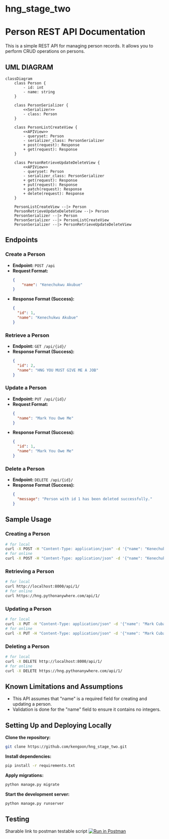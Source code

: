 # hng_stage_two
# Person REST API Documentation

This is a simple REST API for managing person records. It allows you to perform CRUD operations on persons.

## UML DIAGRAM
```mermaid
classDiagram
    class Person {
        - id: int
        - name: string
    }

    class PersonSerializer {
        <<Serializer>>
        - class: Person
    }

    class PersonListCreateView {
        <<APIView>>
        - queryset: Person
        - serializer_class: PersonSerializer
        + post(request): Response
        + get(request): Response
    }

    class PersonRetrieveUpdateDeleteView {
        <<APIView>>
        - queryset: Person
        - serializer_class: PersonSerializer
        + get(request): Response
        + put(request): Response
        + patch(request): Response
        + delete(request): Response
    }
    
    PersonListCreateView --|> Person
    PersonRetrieveUpdateDeleteView --|> Person
    PersonSerializer --|> Person
    PersonSerializer --|> PersonListCreateView
    PersonSerializer --|> PersonRetrieveUpdateDeleteView
```

## Endpoints

### Create a Person
- **Endpoint:** `POST /api`
- **Request Format:**
  ```json
  {
      "name": "Kenechukwu Akubue"
  }
  ```
- **Response Format (Success):**
  ```json
  {
    "id": 1,
    "name": "Kenechukwu Akubue"
  }
  ```

### Retrieve a Person
- **Endpoint:** `GET /api/{id}/`
- **Response Format (Success):**
  ```json
  {
    "id": 2,
    "name": "HNG YOU MUST GIVE ME A JOB"
  }
  ```

### Update a Person
- **Endpoint:** `PUT /api/{id}/`
- **Request Format:**
  ```json
  {
    "name": "Mark You Owe Me"
  }
  ```
- **Response Format (Success):**
  ```json
  {
    "id": 1,
    "name": "Mark You Owe Me"
  }
  ```

### Delete a Person
- **Endpoint:** `DELETE /api/{id}/`
- **Response Format (Success):**
  ```json
  {
    "message": "Person with id 1 has been deleted successfully."
  }
  ```

## Sample Usage
### Creating a Person
```bash
# for local
curl -X POST -H "Content-Type: application/json" -d '{"name": "Kenechukwu Akubue"}' http://localhost:8000/api/
# for online
curl -X POST -H "Content-Type: application/json" -d '{"name": "Kenechukwu Akubue"}' https://hng.pythonanywhere.com/api/
```

### Retrieving a Person
```bash
# for local
curl http://localhost:8000/api/1/
# for online
curl https://hng.pythonanywhere.com/api/1/
```

### Updating a Person
```bash
# for local
curl -X PUT -H "Content-Type: application/json" -d '{"name": "Mark Cuban"}' http://localhost:8000/api/1/
# for online
curl -X PUT -H "Content-Type: application/json" -d '{"name": "Mark Cuban"}' https://hng.pythonanywhere.com/api/1/
```

### Deleting a Person
```bash
# for local
curl -X DELETE http://localhost:8000/api/1/
# for online
curl -X DELETE https://hng.pythonanywhere.com/api/1/
```

## Known Limitations and Assumptions
- This API assumes that "name" is a required field for creating and updating a person.
- Validation is done for the "name" field to ensure it contains no integers.

## Setting Up and Deploying Locally
**Clone the repository:**
```bash
git clone https://github.com/kengoon/hng_stage_two.git
```
**Install dependencies:**
```bash
pip install -r requirements.txt
```
**Apply migrations:**
```bash
python manage.py migrate
```
**Start the development server:**
```bash
python manage.py runserver
```

## Testing
Sharable link to postman testable script
[![Run in Postman](https://run.pstmn.io/button.svg)](https://app.getpostman.com/run-collection/25242424-2457cfde-dc89-4be8-9ff4-e633aa1f03ea?action=collection%2Ffork&source=rip_markdown&collection-url=entityId%3D25242424-2457cfde-dc89-4be8-9ff4-e633aa1f03ea%26entityType%3Dcollection%26workspaceId%3Dce72e59e-dddc-455f-870f-499894e7a2e9)
